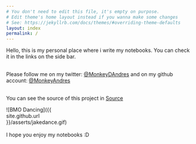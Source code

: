 ```yaml
---
# You don't need to edit this file, it's empty on purpose.
# Edit theme's home layout instead if you wanna make some changes
# See: https://jekyllrb.com/docs/themes/#overriding-theme-defaults
layout: index
permalink: /
---
```

Hello, this is my personal place where i write my notebooks. You can check it in the links on the side bar. <br><br>

Please follow me on my twitter: [@MonkeyDAndres](https://twitter.com/MonkeyDAndres) and on my github account: [@MonkeyAndres](https://github.com/MonkeyAndres)<br><br>

You can see the source of this project in [Source](https://github.com/MonkeyAndres/MyNoteBooks) <br>

<div style="width: 200px">![BMO Dancing]({{ site.github.url }}/asserts/jakedance.gif)</div>
<br>
I hope you enjoy my notebooks :D
